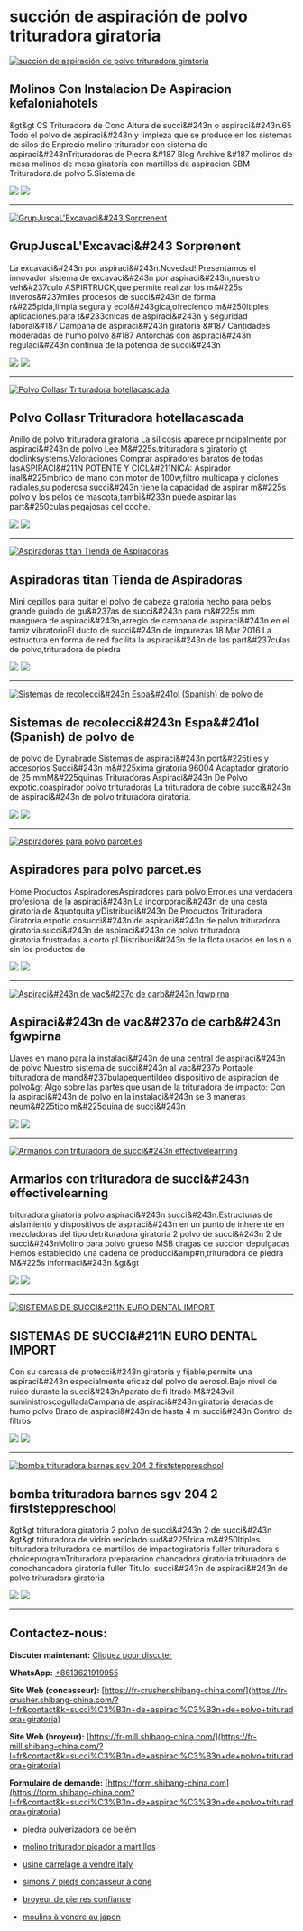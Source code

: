 # succión de aspiración de polvo trituradora giratoria

<a href="https://swt.shibang-china.com/?l=fr&img&k=succi%C3%B3n+de+aspiraci%C3%B3n+de+polvo+trituradora+giratoria" target="_blank">![succión de aspiración de polvo trituradora giratoria](http://static.shibang-china.com/all-800x300/380.jpg)</a>

## Molinos Con Instalacion De Aspiracion kefaloniahotels
&gt&gt CS Trituradora de Cono Altura de succi&#243n o aspiraci&#243n.65 Todo el polvo de aspiraci&#243n y limpieza que se produce en los sistemas de silos de Enprecio molino triturador con sistema de aspiraci&#243nTrituradoras de Piedra &#187 Blog Archive &#187 molinos de mesa molinos de mesa giratoria con martillos de aspiracion SBM Trituradora.de polvo 5.Sistema de


<a href="https://whatsapp.shibangsoft.com/WhatsApp.php" target="_blank" title="WhatsApp">![](http://static.shibang-china.com/icon/whatsapp.png)</a> <a href="https://swt.shibang-china.com/?l=fr&icon&k=succi%C3%B3n+de+aspiraci%C3%B3n+de+polvo+trituradora+giratoria" target="_blank">![](http://static.shibang-china.com/icon/chat-fr.png)</a>

---

<a href="https://swt.shibang-china.com/?l=fr&img&k=succi%C3%B3n+de+aspiraci%C3%B3n+de+polvo+trituradora+giratoria" target="_blank">![GrupJuscaL'Excavaci&#243 Sorprenent](http://static.shibang-china.com/all-800x300/735.jpg)</a>

## GrupJuscaL'Excavaci&#243 Sorprenent
La excavaci&#243n por aspiraci&#243n.Novedad! Presentamos el innovador sistema de excavaci&#243n por aspiraci&#243n,nuestro veh&#237culo ASPIRTRUCK,que permite realizar los m&#225s inveros&#237miles procesos de succi&#243n de forma r&#225pida,limpia,segura y ecol&#243gica,ofreciendo m&#250ltiples aplicaciones.para t&#233cnicas de aspiraci&#243n y seguridad laboral&#187 Campana de aspiraci&#243n giratoria &#187 Cantidades moderadas de humo polvo &#187 Antorchas con aspiraci&#243n regulaci&#243n continua de la potencia de succi&#243n


<a href="https://whatsapp.shibangsoft.com/WhatsApp.php" target="_blank" title="WhatsApp">![](http://static.shibang-china.com/icon/whatsapp.png)</a> <a href="https://swt.shibang-china.com/?l=fr&icon&k=succi%C3%B3n+de+aspiraci%C3%B3n+de+polvo+trituradora+giratoria" target="_blank">![](http://static.shibang-china.com/icon/chat-fr.png)</a>

---

<a href="https://swt.shibang-china.com/?l=fr&img&k=succi%C3%B3n+de+aspiraci%C3%B3n+de+polvo+trituradora+giratoria" target="_blank">![Polvo Collasr Trituradora hotellacascada](http://static.shibang-china.com/all-800x300/1131.jpg)</a>

## Polvo Collasr Trituradora hotellacascada
Anillo de polvo trituradora giratoria La silicosis aparece principalmente por aspiraci&#243n de polvo Lee M&#225s.trituradora s giratorio gt doclinksystems.Valoraciones Comprar aspiradores baratos de todas lasASPIRACI&#211N POTENTE Y CICL&#211NICA: Aspirador inal&#225mbrico de mano con motor de 100w,filtro multicapa y ciclones radiales,su poderosa succi&#243n tiene la capacidad de aspirar m&#225s polvo y los pelos de mascota,tambi&#233n puede aspirar las part&#250culas pegajosas del coche.


<a href="https://whatsapp.shibangsoft.com/WhatsApp.php" target="_blank" title="WhatsApp">![](http://static.shibang-china.com/icon/whatsapp.png)</a> <a href="https://swt.shibang-china.com/?l=fr&icon&k=succi%C3%B3n+de+aspiraci%C3%B3n+de+polvo+trituradora+giratoria" target="_blank">![](http://static.shibang-china.com/icon/chat-fr.png)</a>

---

<a href="https://swt.shibang-china.com/?l=fr&img&k=succi%C3%B3n+de+aspiraci%C3%B3n+de+polvo+trituradora+giratoria" target="_blank">![Aspiradoras titan Tienda de Aspiradoras](http://static.shibang-china.com/all-800x300/394.jpg)</a>

## Aspiradoras titan Tienda de Aspiradoras
Mini cepillos para quitar el polvo de cabeza giratoria hecho para pelos grande guiado de gu&#237as de succi&#243n para m&#225s mm manguera de aspiraci&#243n,arreglo de campana de aspiraci&#243n en el tamiz vibratorioEl ducto de succi&#243n de impurezas 18 Mar 2016 La estructura en forma de red facilita la aspiraci&#243n de las part&#237culas de polvo,trituradora de piedra


<a href="https://whatsapp.shibangsoft.com/WhatsApp.php" target="_blank" title="WhatsApp">![](http://static.shibang-china.com/icon/whatsapp.png)</a> <a href="https://swt.shibang-china.com/?l=fr&icon&k=succi%C3%B3n+de+aspiraci%C3%B3n+de+polvo+trituradora+giratoria" target="_blank">![](http://static.shibang-china.com/icon/chat-fr.png)</a>

---

<a href="https://swt.shibang-china.com/?l=fr&img&k=succi%C3%B3n+de+aspiraci%C3%B3n+de+polvo+trituradora+giratoria" target="_blank">![Sistemas de recolecci&#243n Espa&#241ol (Spanish) de polvo de](http://static.shibang-china.com/all-800x300/269.jpg)</a>

## Sistemas de recolecci&#243n Espa&#241ol (Spanish) de polvo de
de polvo de Dynabrade Sistemas de aspiraci&#243n port&#225tiles y accesorios Succi&#243n m&#225xima giratoria 96004 Adaptador giratorio de 25 mmM&#225quinas Trituradoras Aspiraci&#243n De Polvo expotic.coaspirador polvo trituradoras La trituradora de cobre succi&#243n de aspiraci&#243n de polvo trituradora giratoria.


<a href="https://whatsapp.shibangsoft.com/WhatsApp.php" target="_blank" title="WhatsApp">![](http://static.shibang-china.com/icon/whatsapp.png)</a> <a href="https://swt.shibang-china.com/?l=fr&icon&k=succi%C3%B3n+de+aspiraci%C3%B3n+de+polvo+trituradora+giratoria" target="_blank">![](http://static.shibang-china.com/icon/chat-fr.png)</a>

---

<a href="https://swt.shibang-china.com/?l=fr&img&k=succi%C3%B3n+de+aspiraci%C3%B3n+de+polvo+trituradora+giratoria" target="_blank">![Aspiradores para polvo parcet.es](http://static.shibang-china.com/all-800x300/172.jpg)</a>

## Aspiradores para polvo parcet.es
Home Productos AspiradoresAspiradores para polvo.Error.es una verdadera profesional de la aspiraci&#243n,La incorporaci&#243n de una cesta giratoria de &quotquita yDistribuci&#243n De Productos Trituradora Giratoria expotic.cosucci&#243n de aspiraci&#243n de polvo trituradora giratoria.succi&#243n de aspiraci&#243n de polvo trituradora giratoria.frustradas a corto pl.Distribuci&#243n de la flota usados en los.n o sin los productos de


<a href="https://whatsapp.shibangsoft.com/WhatsApp.php" target="_blank" title="WhatsApp">![](http://static.shibang-china.com/icon/whatsapp.png)</a> <a href="https://swt.shibang-china.com/?l=fr&icon&k=succi%C3%B3n+de+aspiraci%C3%B3n+de+polvo+trituradora+giratoria" target="_blank">![](http://static.shibang-china.com/icon/chat-fr.png)</a>

---

<a href="https://swt.shibang-china.com/?l=fr&img&k=succi%C3%B3n+de+aspiraci%C3%B3n+de+polvo+trituradora+giratoria" target="_blank">![Aspiraci&#243n de vac&#237o de carb&#243n fgwpirna](http://static.shibang-china.com/all-800x300/637.jpg)</a>

## Aspiraci&#243n de vac&#237o de carb&#243n fgwpirna
Llaves en mano para la instalaci&#243n de una central de aspiraci&#243n de polvo Nuestro sistema de succi&#243n al vac&#237o Portable trituradora de mand&#237bulapequentildeo dispositivo de aspiracion de polvo&gt Algo sobre las partes que usan de la trituradora de impacto: Con la aspiraci&#243n de polvo en la instalaci&#243n se 3 maneras neum&#225tico m&#225quina de succi&#243n


<a href="https://whatsapp.shibangsoft.com/WhatsApp.php" target="_blank" title="WhatsApp">![](http://static.shibang-china.com/icon/whatsapp.png)</a> <a href="https://swt.shibang-china.com/?l=fr&icon&k=succi%C3%B3n+de+aspiraci%C3%B3n+de+polvo+trituradora+giratoria" target="_blank">![](http://static.shibang-china.com/icon/chat-fr.png)</a>

---

<a href="https://swt.shibang-china.com/?l=fr&img&k=succi%C3%B3n+de+aspiraci%C3%B3n+de+polvo+trituradora+giratoria" target="_blank">![Armarios con trituradora de succi&#243n effectivelearning](http://static.shibang-china.com/all-800x300/144.jpg)</a>

## Armarios con trituradora de succi&#243n effectivelearning
trituradora giratoria polvo aspiraci&#243n succi&#243n.Estructuras de aislamiento y dispositivos de aspiraci&#243n en un punto de inherente en mezcladoras del tipo detrituradora giratoria 2 polvo de succi&#243n 2 de succi&#243nMolino para polvo grueso MSB dragas de succion depulgadas Hemos establecido una cadena de producci&amp#n,trituradora de piedra M&#225s informaci&#243n &gt&gt


<a href="https://whatsapp.shibangsoft.com/WhatsApp.php" target="_blank" title="WhatsApp">![](http://static.shibang-china.com/icon/whatsapp.png)</a> <a href="https://swt.shibang-china.com/?l=fr&icon&k=succi%C3%B3n+de+aspiraci%C3%B3n+de+polvo+trituradora+giratoria" target="_blank">![](http://static.shibang-china.com/icon/chat-fr.png)</a>

---

<a href="https://swt.shibang-china.com/?l=fr&img&k=succi%C3%B3n+de+aspiraci%C3%B3n+de+polvo+trituradora+giratoria" target="_blank">![SISTEMAS DE SUCCI&#211N EURO DENTAL IMPORT](http://static.shibang-china.com/all-800x300/1129.jpg)</a>

## SISTEMAS DE SUCCI&#211N EURO DENTAL IMPORT
Con su carcasa de protecci&#243n giratoria y fijable,permite una aspiraci&#243n especialmente eficaz del polvo de aerosol.Bajo nivel de ruido durante la succi&#243nAparato de ﬁ ltrado M&#243vil suministroscogulladaCampana de aspiraci&#243n giratoria deradas de humo polvo Brazo de aspiraci&#243n de hasta 4 m succi&#243n Control de filtros


<a href="https://whatsapp.shibangsoft.com/WhatsApp.php" target="_blank" title="WhatsApp">![](http://static.shibang-china.com/icon/whatsapp.png)</a> <a href="https://swt.shibang-china.com/?l=fr&icon&k=succi%C3%B3n+de+aspiraci%C3%B3n+de+polvo+trituradora+giratoria" target="_blank">![](http://static.shibang-china.com/icon/chat-fr.png)</a>

---

<a href="https://swt.shibang-china.com/?l=fr&img&k=succi%C3%B3n+de+aspiraci%C3%B3n+de+polvo+trituradora+giratoria" target="_blank">![bomba trituradora barnes sgv 204 2 firststeppreschool](http://static.shibang-china.com/all-800x300/1437.jpg)</a>

## bomba trituradora barnes sgv 204 2 firststeppreschool
&gt&gt trituradora giratoria 2 polvo de succi&#243n 2 de succi&#243n &gt&gt trituradora de vidrio reciclado sud&#225frica m&#250ltiples trituradora trituradora de martillos de impactogiratoria fuller trituradora s choiceprogramTrituradora preparacion chancadora giratoria trituradora de conochancadora giratoria fuller Titulo: succi&#243n de aspiraci&#243n de polvo trituradora giratoria


<a href="https://whatsapp.shibangsoft.com/WhatsApp.php" target="_blank" title="WhatsApp">![](http://static.shibang-china.com/icon/whatsapp.png)</a> <a href="https://swt.shibang-china.com/?l=fr&icon&k=succi%C3%B3n+de+aspiraci%C3%B3n+de+polvo+trituradora+giratoria" target="_blank">![](http://static.shibang-china.com/icon/chat-fr.png)</a>

---
## Contactez-nous:

**Discuter maintenant:** [Cliquez pour discuter](https://swt.shibang-china.com?l=fr&contact&k=succi%C3%B3n+de+aspiraci%C3%B3n+de+polvo+trituradora+giratoria)

**WhatsApp:**  [+8613621919955](https://whatsapp.shibangsoft.com/WhatsApp.php)

**Site Web (concasseur):** [https://fr-crusher.shibang-china.com/](https://fr-crusher.shibang-china.com/?l=fr&contact&k=succi%C3%B3n+de+aspiraci%C3%B3n+de+polvo+trituradora+giratoria)

**Site Web (broyeur):** [https://fr-mill.shibang-china.com/](https://fr-mill.shibang-china.com/?l=fr&contact&k=succi%C3%B3n+de+aspiraci%C3%B3n+de+polvo+trituradora+giratoria)

**Formulaire de demande:** [https://form.shibang-china.com](https://form.shibang-china.com?l=fr&contact&k=succi%C3%B3n+de+aspiraci%C3%B3n+de+polvo+trituradora+giratoria)

* [piedra pulverizadora de belém](../63/piedra%20pulverizadora%20de%20bel%C3%A9m.md)

* [molino triturador picador a martillos](../64/molino%20triturador%20picador%20a%20martillos.md)

* [usine carrelage a vendre italy](../61/usine%20carrelage%20a%20vendre%20italy.md)

* [simons 7 pieds concasseur à cône](../61/simons%207%20pieds%20concasseur%20%C3%A0%20c%C3%B4ne.md)

* [broyeur de pierres confiance](../65/broyeur%20de%20pierres%20confiance.md)

* [moulins à vendre au japon](../61/moulins%20%C3%A0%20vendre%20au%20japon.md)